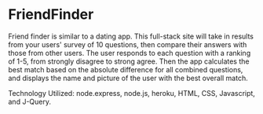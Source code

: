 # FriendFinder

Friend finder is similar to a dating app. This full-stack site will take in results from your users' survey of 10 questions, then compare their answers with those from other users. The user responds to each question with a ranking of 1-5, from strongly disagree to strong agree. Then the app calculates the best match based on the absolute difference for all combined questions, and displays the name and picture of the user with the best overall match.

Technology Utilized: node.express, node.js, heroku, HTML, CSS, Javascript, and J-Query.